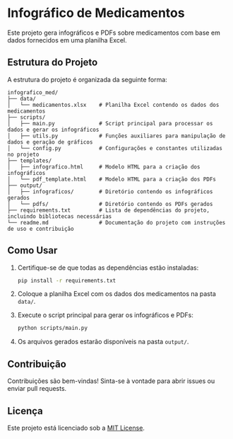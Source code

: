 # Infográfico de Medicamentos

Este projeto gera infográficos e PDFs sobre medicamentos com base em dados fornecidos em uma planilha Excel.

## Estrutura do Projeto

A estrutura do projeto é organizada da seguinte forma:
```
infografico_med/
├── data/                
│   └── medicamentos.xlsx    # Planilha Excel contendo os dados dos medicamentos
├── scripts/             
│   ├── main.py              # Script principal para processar os dados e gerar os infográficos
│   ├── utils.py             # Funções auxiliares para manipulação de dados e geração de gráficos
│   └── config.py            # Configurações e constantes utilizadas no projeto
├── templates/           
│   ├── infografico.html     # Modelo HTML para a criação dos infográficos
│   └── pdf_template.html    # Modelo HTML para a criação dos PDFs
├── output/              
│   ├── infograficos/        # Diretório contendo os infográficos gerados
│   └── pdfs/                # Diretório contendo os PDFs gerados
├── requirements.txt         # Lista de dependências do projeto, incluindo bibliotecas necessárias
└── readme.md                # Documentação do projeto com instruções de uso e contribuição
```

## Como Usar

1. Certifique-se de que todas as dependências estão instaladas:
    ```bash
    pip install -r requirements.txt
    ```

2. Coloque a planilha Excel com os dados dos medicamentos na pasta `data/`.

3. Execute o script principal para gerar os infográficos e PDFs:
    ```bash
    python scripts/main.py
    ```

4. Os arquivos gerados estarão disponíveis na pasta `output/`.

## Contribuição

Contribuições são bem-vindas! Sinta-se à vontade para abrir issues ou enviar pull requests.

## Licença

Este projeto está licenciado sob a [MIT License](LICENSE).
```
